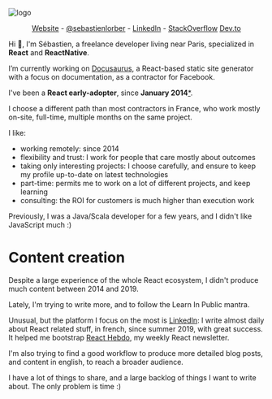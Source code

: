 ![logo](https://github.com/slorber/slorber/blob/master/logo.png)

<p align="center">
  <a href="https://sebastienlorber.com">Website</a> -
  <a href="https://twitter.com/intent/follow?screen_name=sebastienlorber&tw_p=followbutton">@sebastienlorber</a> -
  <a href="https://www.linkedin.com/in/sebastienlorber/">LinkedIn</a> -
  <a href="https://stackoverflow.com/users/82609/sebastien-lorber">StackOverflow</a>
  <a href="https://dev.to/sebastienlorber">Dev.to</a>
</p>

Hi 👋, I'm Sébastien, a freelance developer living near Paris, specialized in **React** and **ReactNative**.

I’m currently working on [Docusaurus](https://github.com/facebook/docusaurus), a React-based static site generator with a focus on documentation, as a contractor for Facebook.

I've been a **React early-adopter**, since **January 2014**[*](https://stackoverflow.com/a/21352468/82609). 

I choose a different path than most contractors in France, who work mostly on-site, full-time, multiple months on the same project.

I like:
- working remotely: since 2014
- flexibility and trust: I work for people that care mostly about outcomes
- taking only interesting projects: I choose carefully, and ensure to keep my profile up-to-date on latest technologies
- part-time: permits me to work on a lot of different projects, and keep learning
- consulting: the ROI for customers is much higher than execution work

Previously, I was a Java/Scala developer for a few years, and I didn't like JavaScript much :)


# Content creation

Despite a large experience of the whole React ecosystem, I didn't produce much content between 2014 and 2019.

Lately, I'm trying to write more, and to follow the Learn In Public mantra. 

Unusual, but the platform I focus on the most is [LinkedIn](https://sebastienlorber.com/linkedin): I write almost daily about React related stuff, in french, since summer 2019, with great success. It helped me bootstrap [React Hebdo](http://sebastienlorber.com/newsletter), my weekly React newsletter.

I'm also trying to find a good workflow to produce more detailed blog posts, and content in english, to reach a broader audience.

I have a lot of things to share, and a large backlog of things I want to write about. The only problem is time :)






<!--
**slorber/slorber** is a ✨ _special_ ✨ repository because its `README.md` (this file) appears on your GitHub profile.

Here are some ideas to get you started:

- 🔭 I’m currently working on ...
- 🌱 I’m currently learning ...
- 👯 I’m looking to collaborate on ...
- 🤔 I’m looking for help with ...
- 💬 Ask me about ...
- 📫 How to reach me: ...
- 😄 Pronouns: ...
- ⚡ Fun fact: ...
-->
